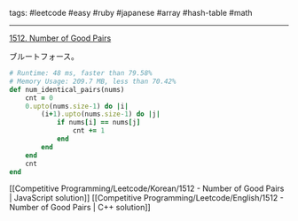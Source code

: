 tags: #leetcode #easy #ruby #japanese #array #hash-table #math

<hr />

[1512. Number of Good Pairs](https://leetcode.com/problems/number-of-good-pairs/)

ブルートフォース。

```rb
# Runtime: 48 ms, faster than 79.58%
# Memory Usage: 209.7 MB, less than 70.42%
def num_identical_pairs(nums)
    cnt = 0
    0.upto(nums.size-1) do |i|
        (i+1).upto(nums.size-1) do |j|
            if nums[i] == nums[j]
                cnt += 1                
            end
        end
    end
    cnt
end
```

[[Competitive Programming/Leetcode/Korean/1512 - Number of Good Pairs | JavaScript solution]]
[[Competitive Programming/Leetcode/English/1512 - Number of Good Pairs | C++ solution]]